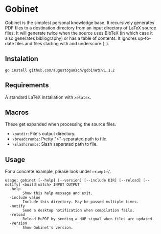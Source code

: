 # Gobinet
Gobinet is the simplest personal knowledge base. It recursively generates PDF
files to a destination directory from an input directory of LaTeX source files.
It will generate twice when the source uses BibTeX (in which case it also
generates bibliography) or has a table of contents. It ignores up-to-date
files and files starting with and underscore (`_`).

## Instalation
```
go install github.com/augustogunsch/gobinet@v1.1.2
```

## Requirements
A standard LaTeX installation with `xelatex`.

## Macros
These get expanded when processing the source files.
 - `\outdir`: File's output directory.
 - `\breadcrumbs`: Pretty ">"-separated path to file.
 - `\slashcrumbs`: Slash separated path to file.

## Usage
For a concrete example, please look under `example/`.
```
usage: gobinet [--help] [--version] [--include DIR] [--reload] [--notify] <build|watch> INPUT OUTPUT
  -help
    	Show this help message and exit.
  -include value
    	Include this directory. May be passed multiple times.
  -notify
    	Send a desktop notification when compilation fails.
  -reload
    	Reload MuPDF by sending a HUP signal when files are updated.
  -version
    	Show Gobinet's version.
```
